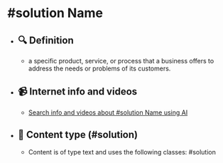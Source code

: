 # #solution Name
- ## 🔍 Definition
  - a specific product, service, or process that a business offers to address the needs or problems of its customers.
- ## 📹 Internet info and videos
  - [Search info and videos about #solution Name using AI](https://www.perplexity.ai/search?q=videos+about+Solution:+a+specific+product,+service,+or+process+that+a+business+offers+to+address+the+needs+or+problems+of+its+customers.
)
- ## 📰 Content type (#solution)
  - Content is of type text and uses the following classes: #solution

